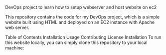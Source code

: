DevOps project to learn how to setup webserver and host website on ec2

This repository contains the code for my DevOps project, which is a simple website built using HTML and deployed on an EC2 instance with Apache web server.

Table of Contents Installation Usage Contributing License Installation To run this website locally, you can simply clone this repository to your local machine:
